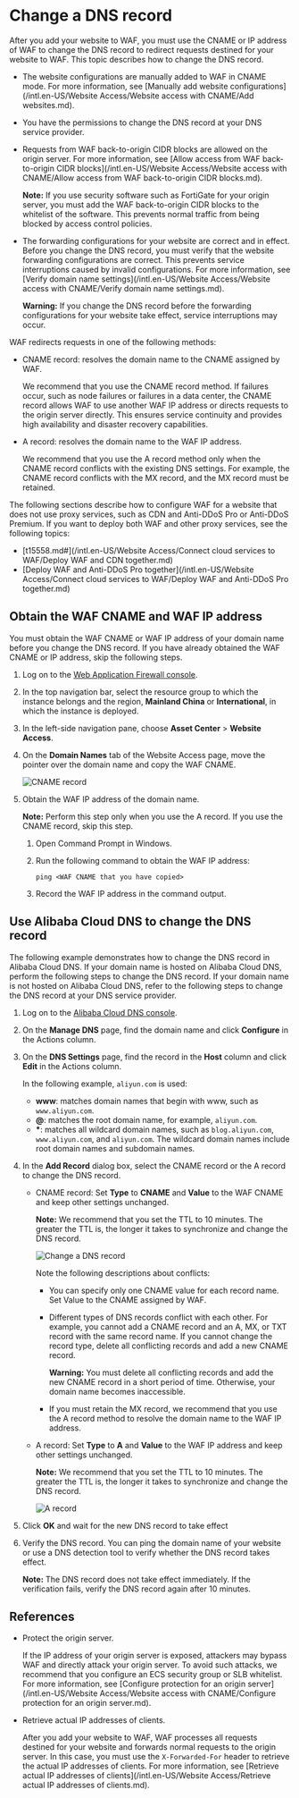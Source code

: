 # Change a DNS record

After you add your website to WAF, you must use the CNAME or IP address of WAF to change the DNS record to redirect requests destined for your website to WAF. This topic describes how to change the DNS record.

-   The website configurations are manually added to WAF in CNAME mode. For more information, see [Manually add website configurations](/intl.en-US/Website Access/Website access with CNAME/Add websites.md).
-   You have the permissions to change the DNS record at your DNS service provider.
-   Requests from WAF back-to-origin CIDR blocks are allowed on the origin server. For more information, see [Allow access from WAF back-to-origin CIDR blocks](/intl.en-US/Website Access/Website access with CNAME/Allow access from WAF back-to-origin CIDR blocks.md).

    **Note:** If you use security software such as FortiGate for your origin server, you must add the WAF back-to-origin CIDR blocks to the whitelist of the software. This prevents normal traffic from being blocked by access control policies.

-   The forwarding configurations for your website are correct and in effect. Before you change the DNS record, you must verify that the website forwarding configurations are correct. This prevents service interruptions caused by invalid configurations. For more information, see [Verify domain name settings](/intl.en-US/Website Access/Website access with CNAME/Verify domain name settings.md).

    **Warning:** If you change the DNS record before the forwarding configurations for your website take effect, service interruptions may occur.


WAF redirects requests in one of the following methods:

-   CNAME record: resolves the domain name to the CNAME assigned by WAF.

    We recommend that you use the CNAME record method. If failures occur, such as node failures or failures in a data center, the CNAME record allows WAF to use another WAF IP address or directs requests to the origin server directly. This ensures service continuity and provides high availability and disaster recovery capabilities.

-   A record: resolves the domain name to the WAF IP address.

    We recommend that you use the A record method only when the CNAME record conflicts with the existing DNS settings. For example, the CNAME record conflicts with the MX record, and the MX record must be retained.


The following sections describe how to configure WAF for a website that does not use proxy services, such as CDN and Anti-DDoS Pro or Anti-DDoS Premium. If you want to deploy both WAF and other proxy services, see the following topics:

-   [t15558.md\#](/intl.en-US/Website Access/Connect cloud services to WAF/Deploy WAF and CDN together.md)
-   [Deploy WAF and Anti-DDoS Pro together](/intl.en-US/Website Access/Connect cloud services to WAF/Deploy WAF and Anti-DDoS Pro together.md)

## Obtain the WAF CNAME and WAF IP address

You must obtain the WAF CNAME or WAF IP address of your domain name before you change the DNS record. If you have already obtained the WAF CNAME or IP address, skip the following steps.

1.  Log on to the [Web Application Firewall console](https://yundun.console.aliyun.com/?p=waf).

2.  In the top navigation bar, select the resource group to which the instance belongs and the region, **Mainland China** or **International**, in which the instance is deployed.

3.  In the left-side navigation pane, choose **Asset Center** \> **Website Access**.

4.  On the **Domain Names** tab of the Website Access page, move the pointer over the domain name and copy the WAF CNAME.

    ![CNAME record](https://static-aliyun-doc.oss-accelerate.aliyuncs.com/assets/img/en-US/7801549951/p97144.png)

5.  Obtain the WAF IP address of the domain name.

    **Note:** Perform this step only when you use the A record. If you use the CNAME record, skip this step.

    1.  Open Command Prompt in Windows.

    2.  Run the following command to obtain the WAF IP address:

        ```
        ping <WAF CNAME that you have copied>
        ```

    3.  Record the WAF IP address in the command output.


## Use Alibaba Cloud DNS to change the DNS record

The following example demonstrates how to change the DNS record in Alibaba Cloud DNS. If your domain name is hosted on Alibaba Cloud DNS, perform the following steps to change the DNS record. If your domain name is not hosted on Alibaba Cloud DNS, refer to the following steps to change the DNS record at your DNS service provider.

1.  Log on to the [Alibaba Cloud DNS console](https://dns.console.aliyun.com/#/dns/domainList).

2.  On the **Manage DNS** page, find the domain name and click **Configure** in the Actions column.

3.  On the **DNS Settings** page, find the record in the **Host** column and click **Edit** in the Actions column.

    In the following example, `aliyun.com` is used:

    -   **www**: matches domain names that begin with www, such as `www.aliyun.com`.
    -   **@**: matches the root domain name, for example, `aliyun.com`.
    -   **\***: matches all wildcard domain names, such as `blog.aliyun.com`, `www.aliyun.com`, and `aliyun.com`. The wildcard domain names include root domain names and subdomain names.
4.  In the **Add Record** dialog box, select the CNAME record or the A record to change the DNS record.

    -   CNAME record: Set **Type** to **CNAME** and **Value** to the WAF CNAME and keep other settings unchanged.

        **Note:** We recommend that you set the TTL to 10 minutes. The greater the TTL is, the longer it takes to synchronize and change the DNS record.

        ![Change a DNS record ](https://static-aliyun-doc.oss-accelerate.aliyuncs.com/assets/img/en-US/7801549951/p7590.png)

        Note the following descriptions about conflicts:

        -   You can specify only one CNAME value for each record name. Set Value to the CNAME assigned by WAF.
        -   Different types of DNS records conflict with each other. For example, you cannot add a CNAME record and an A, MX, or TXT record with the same record name. If you cannot change the record type, delete all conflicting records and add a new CNAME record.

            **Warning:** You must delete all conflicting records and add the new CNAME record in a short period of time. Otherwise, your domain name becomes inaccessible.

        -   If you must retain the MX record, we recommend that you use the A record method to resolve the domain name to the WAF IP address.
    -   A record: Set **Type** to **A** and **Value** to the WAF IP address and keep other settings unchanged.

        **Note:** We recommend that you set the TTL to 10 minutes. The greater the TTL is, the longer it takes to synchronize and change the DNS record.

        ![A record](https://static-aliyun-doc.oss-accelerate.aliyuncs.com/assets/img/en-US/7801549951/p97160.png)

5.  Click **OK** and wait for the new DNS record to take effect

6.  Verify the DNS record. You can ping the domain name of your website or use a DNS detection tool to verify whether the DNS record takes effect.

    **Note:** The DNS record does not take effect immediately. If the verification fails, verify the DNS record again after 10 minutes.


## References

-   Protect the origin server.

    If the IP address of your origin server is exposed, attackers may bypass WAF and directly attack your origin server. To avoid such attacks, we recommend that you configure an ECS security group or SLB whitelist. For more information, see [Configure protection for an origin server](/intl.en-US/Website Access/Website access with CNAME/Configure protection for an origin server.md).

-   Retrieve actual IP addresses of clients.

    After you add your website to WAF, WAF processes all requests destined for your website and forwards normal requests to the origin server. In this case, you must use the `X-Forwarded-For` header to retrieve the actual IP addresses of clients. For more information, see [Retrieve actual IP addresses of clients](/intl.en-US/Website Access/Retrieve actual IP addresses of clients.md).


